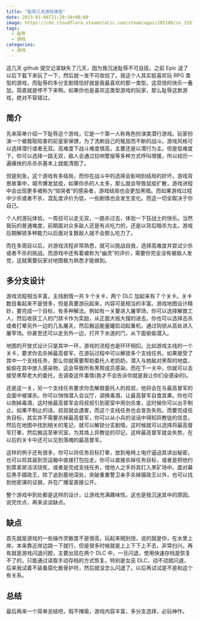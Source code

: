 ```yaml
---
title: "耻辱三天游玩体验"
date: 2023-01-06T21:29:34+08:00
image: https://cdn.cloudflare.steamstatic.com/steam/apps/205100/ss_32d76a6ff4b216410b90ff2cdb7107a28a1baed2.1920x1080.jpg?t=1666013408
tags:
  - 耻辱
  - 游戏
categories:
  - 游戏
---
```


这几天 github 提交记录缺失了几天，因为我沉迷耻辱不可自拔。之前 Epic 送了以后下载下来玩了一下，然后就一发不可收拾了。我这个人其实挺喜欢玩 RPG 类型的游戏，而耻辱的多分支剧情恰好就是我最喜欢的那一类型。这双倍的快乐一叠加，简直就是停不下来啊。如果你也是喜欢这类型游戏的玩家，那么耻辱这款游戏，绝对不容错过。

## 简介

先来简单介绍一下耻辱这个游戏，它是一个第一人称角色扮演类潜行游戏。玩家扮演一个被栽赃陷害的前皇家保镖，为了洗刷自己的冤屈而不断的战斗。游戏风格可以选择潜行或者无双。高难度下战斗难度很高，主要还是以潜行为主。但是低难度下，你可以选择一路无双，敌人会通过拉响警报等多种方式呼叫增援，所以经历一遍痛快的杀杀杀基本上就能清图了。

但是别急，这个游戏有多结局，而你在战斗中的选择会影响到结局的好坏。游戏背景故事中，城市爆发鼠疫，如果你杀的人太多，那么就会导致鼠疫扩散，游戏进程中会出现更多被称为“恸哭者”的感染者，游戏结局也会更加黑暗。而如果游戏过程中少杀或者不杀，混乱度评价为低，一些剧情也会发生变化。而这一切全取决于你自己。

个人的游玩体验，一周目可以走无双，一路杀过去，体验一下狂战士的快乐。当然我玩的普通难度，前期面对众多敌人还是有点吃力的，还是以背后暗杀为主。游戏后期解锁多种能力以后面对复数敌人就不会那么吃力了。

而在多周目以后，对游戏流程非常熟悉，就可以挑战自我，选择高难度并尝试少杀或者不杀的挑战。而游戏中还有着被称为“幽灵”的评价，需要你完全没有被敌人发觉，这就需要玩家对地图极为熟悉才能做到。

## 多分支设计

游戏流程相当丰富，主线剧情一共 9 个关卡，两个 DLC 加起来有 7 个关卡。关卡数目看起来不是很多，但是真要游玩起来，内容可是相当的丰富。游戏地图设计精妙，要完成一个目标，有多种解法。例如有一关要进入屠宰场，你可以选择解救工人，然后收获工人的门禁卡作为奖励，从正面大摇大摆的进去。你也可以选择击杀或者打晕另外一边的几名屠夫，然后搬运能量罐启动起重机，通过钩锁从高处进入屠宰场。你甚至还可以走另外一边，打开下水道的门，从下面偷偷潜入。

地图的开放式设计只是其中一环，游戏的流程也是环环相扣。比如游戏主线的一个关卡，要求你去杀掉最高督军，在游玩过程中可以解锁多个支线任务。如果接受了其中一个支线任务，那么你就需要帮助委托人老奶奶，潜入与她敌对黑帮的地盘，偷偷在其中放入感染物，这会导致所有黑帮成员感染。而在下一关中，你就可以去接受黑帮老大的委托，去调查这件事情(我才不会告诉你就是我让你们全感染的)。

还是这一关，另一个支线任务要求你去解救委托人的叔叔，他将会在与最高督军的会面中被谋杀。你可以悄悄潜入会议厅，调换毒酒，让最高督军自食其果。你也可以倒掉毒酒，这时候最高督军会将叔叔引到密室中用剑杀害，这时候你可以出手制止。如果不制止的话，叔叔就会遇害，而这个支线任务也会宣告失败。而要完成任务目标，其实并不需要杀掉最高督军，你可以从小兵的谈话中得知异教徒的信息，然后在地图中找到相关的笔记，就可以解锁分支剧情。这时候就可以选择将最高督军打晕，然后搬运至审讯室，为其烙上异教徒的印记，这样最高督军就会失势，在以后的关卡中还可以见到落魄的最高督军。

这样的例子还有很多，你可以将任务目标打晕，放到电椅上电疗逼迫其讲出秘密，也可以将其装到货运箱中直接打包拉走。你可以直接杀掉任务目标，或者是把他约到蒸拿房活活烧死，或者是完成支线任务，借他人之手将其打入黑矿场中。面对幕后黑手摄政王，除了追到基地深处，突破重重警卫亲手杀掉摄政王以外，也可以找到他密谋的证据，并在广播室直接公开。

整个游戏中到处都是这样的设计，让游戏充满趣味性。这也是我沉迷其中的原因。说完优点，再来谈谈缺点。

## 缺点

首先就是游戏的一些操作灵敏度不是很高，玩起来贼别扭，说的就是你，在水里上岸。本来靠近岸边跳一下就行，但是很多时候就是上上下下上不去，非常扫兴。再有就是游戏闪退问题，主要出现在两个 DLC 中，一旦闪退，使用快速存档是恢复不了的，只能通过读取手动存档的方式恢复。特别是女巫 DLC，动不动就闪退，后来我试着不装备腐化骸骨护符，然后就没怎么闪退了。以后再试试是不是和这个有关系。

## 总结

最后再来一个简单总结吧，瑕不掩瑜，游戏内容丰富，多分支选择，必玩神作。
